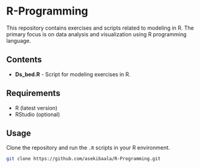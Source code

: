
# R-Programming

This repository contains exercises and scripts related to modeling in R. The primary focus is on data analysis and visualization using R programming language.

## Contents

- **Ds_bed.R** - Script for modeling exercises in R.

## Requirements

- R (latest version)
- RStudio (optional)

## Usage

Clone the repository and run the `.R` scripts in your R environment.

```bash
git clone https://github.com/asekibaala/R-Programming.git
```

